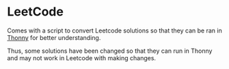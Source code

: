 # LeetCode
Comes with a script to convert Leetcode solutions so that they can be ran in [Thonny](https://thonny.org) for better understanding.

Thus, some solutions have been changed so that they can run in Thonny and may not work in Leetcode with making changes.

